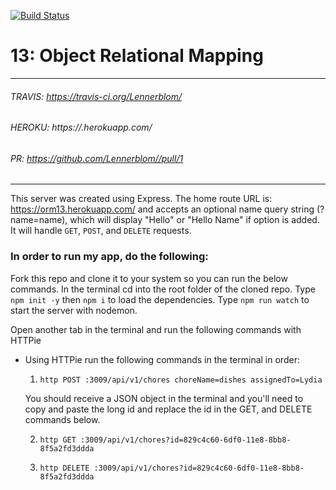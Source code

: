 [![Build Status](https://travis-ci.org/Lennerblom/13-object-relational-mapping.svg?branch=master)](https://travis-ci.org/Lennerblom/13-object-relational-mapping)

# 13: Object Relational Mapping
___
###### TRAVIS: https://travis-ci.org/Lennerblom/
###### HEROKU: https://.herokuapp.com/
###### PR: https://github.com/Lennerblom//pull/1
___
This server was created using Express.  The home route URL is: https://orm13.herokuapp.com/ and accepts an optional name query string (?name=name), which will display "Hello" or "Hello Name" if option is added.  It will handle `GET`, `POST`, and `DELETE` requests. 

### **In order to run my app, do the following:**

Fork this repo and clone it to your system so you can run the below commands.  In the terminal cd into the root folder of the cloned repo.  Type `npm init -y` then `npm i` to load the dependencies. Type `npm run watch` to start the server with nodemon.

Open another tab in the terminal and run the following commands with HTTPie

* Using HTTPie run the following commands in the terminal in order:

  1. `http POST :3009/api/v1/chores choreName=dishes assignedTo=Lydia`

  You should receive a JSON object in the terminal and you'll need to copy and paste the long id and replace the id in the GET, and DELETE commands below.

  2. `http GET :3009/api/v1/chores?id=829c4c60-6df0-11e8-8bb8-8f5a2fd3ddda`

  3. `http DELETE :3009/api/v1/chores?id=829c4c60-6df0-11e8-8bb8-8f5a2fd3ddda`
